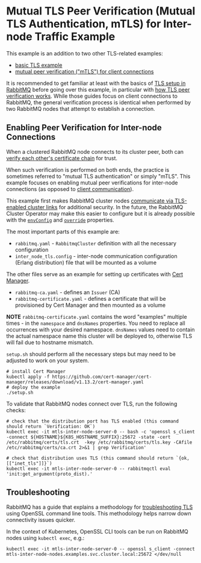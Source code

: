 # Mutual TLS Peer Verification (Mutual TLS Authentication, mTLS) for Inter-node Traffic Example

This example is an addition to two other TLS-related examples:

 * [basic TLS example](../tls)
 * [mutual peer verification ("mTLS") for client connections](../mtls)

It is recommended to get familiar at least with the basics of [TLS setup in RabbitMQ](https://www.rabbitmq.com/ssl.html)
before going over this example, in particular with [how TLS peer verification works](https://www.rabbitmq.com/ssl.html#peer-verification).
While those guides focus on client connections to RabbitMQ, the general verification process is identical
when performed by two RabbitMQ nodes that attempt to establish a connection.


## Enabling Peer Verification for Inter-node Connections

When a clustered RabbitMQ node connects to its cluster peer, both
can [verify each other's certificate chain](https://www.rabbitmq.com/ssl.html#peer-verification) for trust.

When such verification is performed on both ends, the practice is sometimes
referred to "mutual TLS authentication" or simply "mTLS". This example
focuses on enabling mutual peer verifications for inter-node connections (as opposed to [client communication](../mtls)).

This example first makes RabbitMQ cluster nodes [communicate via TLS-enabled cluster links](https://www.rabbitmq.com/clustering-ssl.html)
for additional security.
In the future, the RabbitMQ Cluster Operator may make this easier to configure but it is already possible with the [`envConfig`](https://www.rabbitmq.com/kubernetes/operator/using-operator.html#env-config) and [`override`](https://www.rabbitmq.com/kubernetes/operator/using-operator.html#override) properties.

The most important parts of this example are:

- `rabbitmq.yaml` - `RabbitmqCluster` definition with all the necessary configuration
- `inter_node_tls.config` - inter-node communication configuration (Erlang distribution) file that will be mounted as a volume

The other files serve as an example for setting up certificates with [Cert Manager](https://cert-manager.io/docs/).

- `rabbitmq-ca.yaml` - defines an `Issuer` (CA)
- `rabbitmq-certificate.yaml` - defines a certificate that will be provisioned by Cert Manager and then mounted as a volume

**NOTE** `rabbitmq-certificate.yaml` contains the word "examples" multiple times - in the `namespace` and `dnsNames` properties.
You need to replace all occurrences with your desired namespace. `dnsNames` values need to contain the actual namespace name this cluster will be deployed to, otherwise TLS will fail due to hostname mismatch.

`setup.sh` should perform all the necessary steps but may need to be adjusted to work on your system.

```shell
# install Cert Manager
kubectl apply -f https://github.com/cert-manager/cert-manager/releases/download/v1.13.2/cert-manager.yaml
# deploy the example
./setup.sh
```

To validate that RabbitMQ nodes connect over TLS, run the following checks:

```shell
# check that the distribution port has TLS enabled (this command should return `Verification: OK`)
kubectl exec -it mtls-inter-node-server-0 -- bash -c 'openssl s_client -connect ${HOSTNAME}${K8S_HOSTNAME_SUFFIX}:25672 -state -cert /etc/rabbitmq/certs/tls.crt  -key /etc/rabbitmq/certs/tls.key -CAfile /etc/rabbitmq/certs/ca.crt 2>&1 | grep Verification'

# check that distribution uses TLS (this command should return `{ok,[["inet_tls"]]}`)
kubectl exec -it mtls-inter-node-server-0 -- rabbitmqctl eval 'init:get_argument(proto_dist).'
```


## Troubleshooting

RabbitMQ has a guide that explains a methodology for [troubleshooting TLS](https://www.rabbitmq.com/troubleshooting-ssl.html) using
OpenSSL command line tools. This methodology helps narrow down connectivity issues quicker.

In the context of Kubernetes, OpenSSL CLI tools can be run on RabbitMQ nodes using `kubectl exec`, e.g.:

``` shell
kubectl exec -it mtls-inter-node-server-0 -- openssl s_client -connect mtls-inter-node-nodes.examples.svc.cluster.local:25672 </dev/null
```
